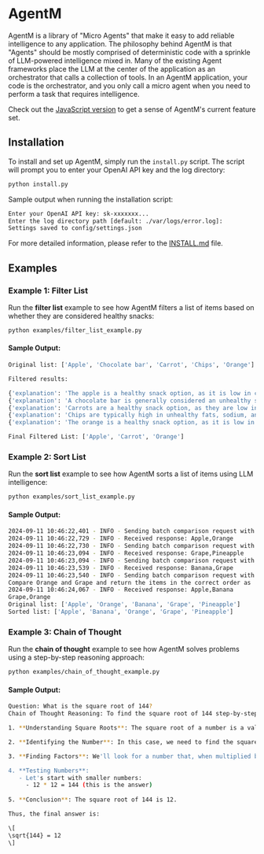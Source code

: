 # AgentM

AgentM is a library of "Micro Agents" that make it easy to add reliable intelligence to any application. The philosophy behind AgentM is that "Agents" should be mostly comprised of deterministic code with a sprinkle of LLM-powered intelligence mixed in. Many of the existing Agent frameworks place the LLM at the center of the application as an orchestrator that calls a collection of tools. In an AgentM application, your code is the orchestrator, and you only call a micro agent when you need to perform a task that requires intelligence.

Check out the [JavaScript version](https://github.com/Stevenic/agentm-js) to get a sense of AgentM's current feature set.

## Installation

To install and set up AgentM, simply run the `install.py` script. The script will prompt you to enter your OpenAI API key and the log directory:

```bash
python install.py
```

Sample output when running the installation script:

```bash
Enter your OpenAI API key: sk-xxxxxxx...
Enter the log directory path [default: ./var/logs/error.log]: 
Settings saved to config/settings.json
```

For more detailed information, please refer to the [INSTALL.md](INSTALL.md) file.

## Examples

### Example 1: Filter List

Run the **filter list** example to see how AgentM filters a list of items based on whether they are considered healthy snacks:

```bash
python examples/filter_list_example.py
```

#### Sample Output:
```bash
Original list: ['Apple', 'Chocolate bar', 'Carrot', 'Chips', 'Orange']

Filtered results:

{'explanation': 'The apple is a healthy snack option, as it is low in calories, rich in fiber, and provides essential vitamins such as vitamin C.', 'remove_item': False}
{'explanation': 'A chocolate bar is generally considered an unhealthy snack because it is high in sugar and saturated fats, which can contribute to weight gain and other health issues if consumed in excess.', 'remove_item': True}
{'explanation': 'Carrots are a healthy snack option, as they are low in calories, high in fiber, and rich in vitamins and minerals.', 'remove_item': False}
{'explanation': 'Chips are typically high in unhealthy fats, sodium, and calories, making them a less nutritious snack choice...', 'remove_item': True}
{'explanation': 'The orange is a healthy snack option, as it is low in calories and high in vitamin C and dietary fiber, making it a nutritious choice.', 'remove_item': False}

Final Filtered List: ['Apple', 'Carrot', 'Orange']
```

### Example 2: Sort List

Run the **sort list** example to see how AgentM sorts a list of items using LLM intelligence:

```bash
python examples/sort_list_example.py
```

#### Sample Output:
```bash
2024-09-11 10:46:22,401 - INFO - Sending batch comparison request with prompt: Compare Apple and Orange and return the items in the correct order as 'item1,item2'.
2024-09-11 10:46:22,729 - INFO - Received response: Apple,Orange
2024-09-11 10:46:22,730 - INFO - Sending batch comparison request with prompt: Compare Grape and Pineapple and return the items in the correct order as 'item1,item2'.
2024-09-11 10:46:23,094 - INFO - Received response: Grape,Pineapple
2024-09-11 10:46:23,094 - INFO - Sending batch comparison request with prompt: Compare Banana and Grape and return the items in the correct order as 'item1,item2'.
2024-09-11 10:46:23,539 - INFO - Received response: Banana,Grape
2024-09-11 10:46:23,540 - INFO - Sending batch comparison request with prompt: Compare Apple and Banana and return the items in the correct order as 'item1,item2'.
Compare Orange and Grape and return the items in the correct order as 'item1,item2'.
2024-09-11 10:46:24,067 - INFO - Received response: Apple,Banana  
Grape,Orange
Original list: ['Apple', 'Orange', 'Banana', 'Grape', 'Pineapple']
Sorted list: ['Apple', 'Banana', 'Orange', 'Grape', 'Pineapple']
```

### Example 3: Chain of Thought

Run the **chain of thought** example to see how AgentM solves problems using a step-by-step reasoning approach:

```bash
python examples/chain_of_thought_example.py
```

#### Sample Output:
```bash
Question: What is the square root of 144?
Chain of Thought Reasoning: To find the square root of 144 step-by-step, follow these steps:

1. **Understanding Square Roots**: The square root of a number is a value that, when multiplied by itself, gives that number. For example, if x is the square root of y, then x * x = y.

2. **Identifying the Number**: In this case, we need to find the square root of 144.

3. **Finding Factors**: We'll look for a number that, when multiplied by itself, equals 144. 

4. **Testing Numbers**: 
   - Let's start with smaller numbers:
     - 12 * 12 = 144 (this is the answer)
   
5. **Conclusion**: The square root of 144 is 12.

Thus, the final answer is:

\[
\sqrt{144} = 12
\]
```